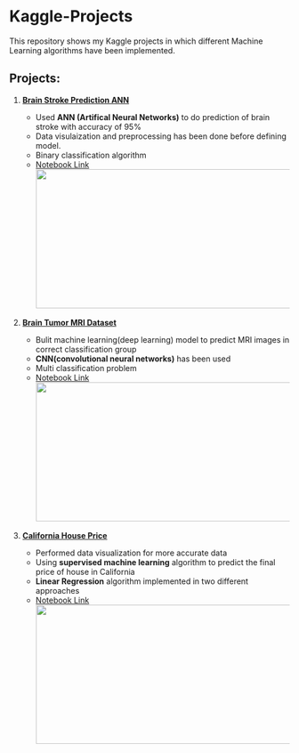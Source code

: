 # Kaggle-Projects

This repository shows my Kaggle projects in which different Machine Learning algorithms have been implemented.

## Projects:

1. **[Brain Stroke Prediction ANN](https://www.kaggle.com/datasets/zzettrkalpakbal/full-filled-brain-stroke-dataset/data)**

   - Used <b>ANN (Artifical Neural Networks)</b> to do prediction of brain stroke with accuracy of 95%
   - Data visulaization and preprocessing has been done before defining model.
   - Binary classification algorithm
   - [Notebook Link](https://www.kaggle.com/code/adiefo/brain-stroke-simple-ann)
     <img src="C:\Users\adice\OneDrive\Desktop\Kaggle-Projects\images\train_val_acc_github.png" width="500px" height="250px">

2. **[Brain Tumor MRI Dataset](https://www.kaggle.com/datasets/masoudnickparvar/brain-tumor-mri-dataset)**

   - Bulit machine learning(deep learning) model to predict MRI images in correct classification group
   - <b>CNN(convolutional neural networks)</b> has been used
   - Multi classification problem
   - [Notebook Link](https://www.kaggle.com/code/adiefo/brain-mri-classification-cnn)
     <img src="C:\Users\adice\OneDrive\Desktop\Kaggle-Projects\images\train_val_acc_github2.png" width="500px" height="250px">

3. **[California House Price](https://www.kaggle.com/datasets/shibumohapatra/house-price)**
   - Performed data visualization for more accurate data
   - Using <b>supervised machine learning</b> algorithm to predict the final price of house in California
   - <b>Linear Regression</b> algorithm implemented in two different approaches
   - [Notebook Link](https://www.kaggle.com/code/adiefo/california-house-linear-regression)
     <img src="C:\Users\adice\OneDrive\Desktop\Kaggle-Projects\images\linear_regression_github.png" width="500px" height="250px">

